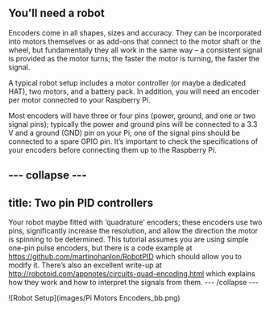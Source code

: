 ## You'll need a robot

Encoders come in all shapes, sizes and accuracy. They can be incorporated into motors themselves or as add-ons that connect to the motor shaft or the wheel, but fundamentally they all work in the same way – a consistent signal is provided as the motor turns; the faster the motor is turning, the faster the signal.

A typical robot setup includes a motor controller (or maybe a dedicated HAT), two motors, and a battery pack. In addition, you will need an encoder per motor connected to your Raspberry Pi.

Most encoders will have three or four pins (power, ground, and one or two signal pins); typically the power and ground pins will be connected to a 3.3 V and a ground (GND) pin on your Pi; one of the signal pins should be connected to a spare GPIO pin. It’s important to check the specifications of your encoders before connecting them up to the Raspberry Pi.

--- collapse ---
---
title: Two pin PID controllers
---
Your robot maybe fitted with ‘quadrature’ encoders; these encoders use two pins, significantly increase the resolution, and allow the direction the motor is spinning to be determined.
This tutorial assumes you are using simple one-pin pulse encoders, but there is a code example at <https://github.com/martinohanlon/RobotPID> which should allow you to modify it. There’s also an excellent write-up at <http://robotoid.com/appnotes/circuits-quad-encoding.html> which explains how they work and how to interpret the signals from them.
--- /collapse ---

![Robot Setup](images/Pi Motors Encoders_bb.png)